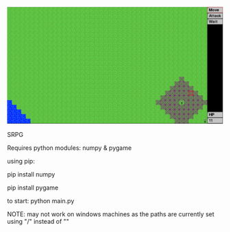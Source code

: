 ![alt tag](./example.png)

SRPG

Requires python modules: numpy & pygame

using pip:

pip install numpy

pip install pygame

to start: python main.py

NOTE: may not work on windows machines as the paths are currently set using "/" instead of "\"
